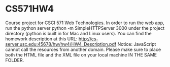 # CS571HW4
Course project for CSCI 571 Web Technologies.
In order to run the web app, run the python server python -m SimpleHTTPServer 3000 under the project directory
(python is built in for Mac and Linux users).
You can find the homework description at this URL: http://cs-server.usc.edu:45678/hw/hw4/HW4_Description.pdf
Notice: JavaScript cannot call the resources from another domain.  Please make sure to place both the HTML file and
the XML file on your local machine IN THE SAME FOLDER.
